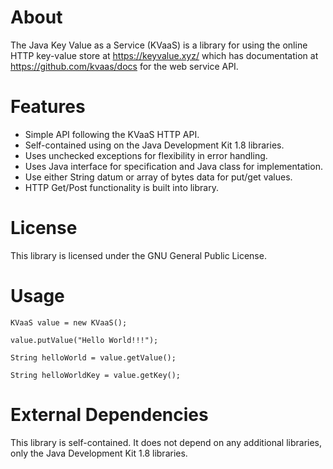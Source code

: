 About
=============================

The Java Key Value as a Service (KVaaS) is a library for using the online HTTP key-value store at https://keyvalue.xyz/ which has documentation at 
https://github.com/kvaas/docs for the web service API.

Features
========

* Simple API following the KVaaS HTTP API.
* Self-contained using on the Java Development Kit 1.8 libraries.
* Uses unchecked exceptions for flexibility in error handling.
* Uses Java interface for specification and Java class for implementation.
* Use either String datum or array of bytes data for put/get values.
* HTTP Get/Post functionality is built into library.

License
===============================

This library is licensed under the GNU General Public License.

Usage
===============================

	KVaaS value = new KVaaS();
	
	value.putValue("Hello World!!!");
	
	String helloWorld = value.getValue();
	
	String helloWorldKey = value.getKey();
    

External Dependencies
=====================================
This library is self-contained. It does not depend on any additional libraries, only the Java Development Kit 1.8 libraries.
